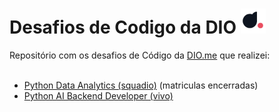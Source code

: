 <h1> Desafios de Codigo da DIO <img src="img/diome.png" width="40px" href="https://web.dio.me"></h1>
Repositório com os desafios de Código da <a href="https://web.dio.me">DIO.me</a> que realizei:</br></br>

- <a href="./SQUADIO">Python Data Analytics (squadio)</a> (matriculas encerradas)
- <a href="./Pyvivo">Python AI Backend Developer (vivo)</a>
